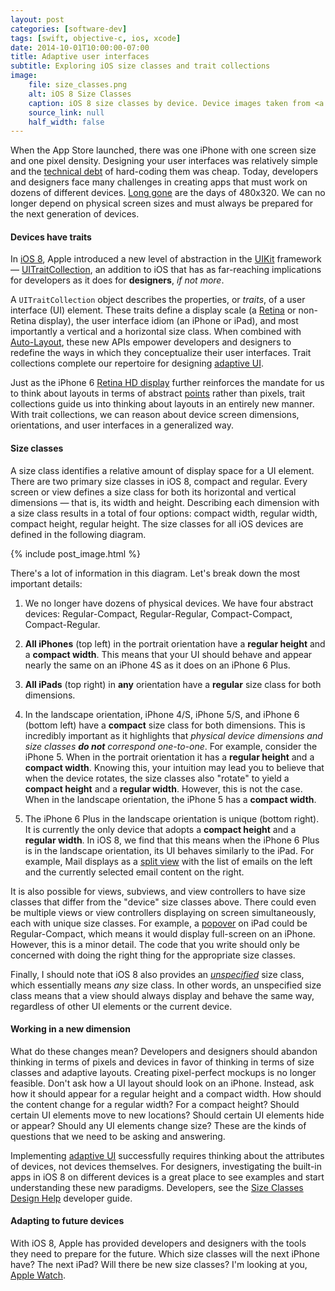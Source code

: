 ```yaml
---
layout: post
categories: [software-dev]
tags: [swift, objective-c, ios, xcode]
date: 2014-10-01T10:00:00-07:00
title: Adaptive user interfaces
subtitle: Exploring iOS size classes and trait collections
image:
    file: size_classes.png
    alt: iOS 8 Size Classes
    caption: iOS 8 size classes by device. Device images taken from <a href="https://developer.apple.com/library/ios/releasenotes/General/WhatsNewIniOS/Articles/iOS8.html">What's New in iOS 8</a>.
    source_link: null
    half_width: false
---
```


When the App Store launched, there was one iPhone with one screen size and one pixel density. Designing your user interfaces was relatively simple and the [technical debt](http://martinfowler.com/bliki/TechnicalDebt.html) of hard-coding them was cheap. Today, developers and designers face many challenges in creating apps that must work on dozens of different devices. [Long gone](https://www.apple.com/iphone/compare/) are the days of 480x320. We can no longer depend on physical screen sizes and must always be prepared for the next generation of devices.

<!--excerpt-->

#### Devices have traits

In [iOS 8](https://developer.apple.com/library/ios/releasenotes/General/WhatsNewIniOS/Articles/iOS8.html), Apple introduced a new level of abstraction in the [UIKit](https://developer.apple.com/library/ios/documentation/UIKit/Reference/UIKit_Framework/index.html#//apple_ref/doc/uid/TP40006955) framework &mdash; [UITraitCollection](https://developer.apple.com/library/ios/documentation/UIKit/Reference/UITraitSet_ClassReference/index.html#//apple_ref/occ/cl/UITraitCollection), an addition to iOS that has as far-reaching implications for developers as it does for **designers**, *if not more*.

A `UITraitCollection` object describes the properties, or *traits*, of a user interface (UI) element. These traits define a display scale (a [Retina](http://en.wikipedia.org/wiki/Retina_Display) or non-Retina display), the user interface idiom (an iPhone or iPad), and most importantly a vertical and a horizontal size class. When combined with [Auto-Layout](https://developer.apple.com/library/IOs/documentation/UserExperience/Conceptual/AutolayoutPG/Introduction/Introduction.html), these new APIs empower developers and designers to redefine the ways in which they conceptualize their user interfaces. Trait collections complete our repertoire for designing [adaptive UI](https://developer.apple.com/LIBRARY/IOS/documentation/UserExperience/Conceptual/MobileHIG/LayoutandAppearance.html#//apple_ref/doc/uid/TP40006556-CH54-SW1).

Just as the iPhone 6 [Retina HD display](https://www.apple.com/iphone-6/display/) further reinforces the mandate for us to think about layouts in terms of abstract [points](http://www.paintcodeapp.com/news/iphone-6-screens-demystified) rather than pixels, trait collections guide us into thinking about layouts in an entirely new manner. With trait collections, we can reason about device screen dimensions, orientations, and user interfaces in a generalized way.

#### Size classes

A size class identifies a relative amount of display space for a UI element. There are two primary size classes in iOS 8, compact and regular. Every screen or view defines a size class for both its horizontal and vertical dimensions &mdash; that is, its width and height. Describing each dimension with a size class results in a total of four options: compact width, regular width, compact height, regular height. The size classes for all iOS devices are defined in the following diagram.

{% include post_image.html %}

There's a lot of information in this diagram. Let's break down the most important details:

1. We no longer have dozens of physical devices. We have four abstract devices: Regular-Compact, Regular-Regular, Compact-Compact, Compact-Regular.

2. **All iPhones** (top left) in the portrait orientation have a **regular height** and a **compact width**. This means that your UI should behave and appear nearly the same on an iPhone 4S as it does on an iPhone 6 Plus.

3. **All iPads** (top right) in **any** orientation have a **regular** size class for both dimensions.

4. In the landscape orientation, iPhone 4/S, iPhone 5/S, and iPhone 6 (bottom left) have a **compact** size class for both dimensions. This is incredibly important as it highlights that *physical device dimensions and size classes __do not__ correspond one-to-one*. For example, consider the iPhone 5. When in the portrait orientation it has a **regular height** and a **compact width**. Knowing this, your intuition may lead you to believe that when the device rotates, the size classes also "rotate" to yield a **compact height** and a **regular width**. However, this is not the case. When in the landscape orientation, the iPhone 5 has a **compact width**.

5. The iPhone 6 Plus in the landscape orientation is unique (bottom right). It is currently the only device that adopts a **compact height** and a **regular width**. In iOS 8, we find that this means when the iPhone 6 Plus is in the landscape orientation, its UI behaves similarly to the iPad. For example, Mail displays as a [split view](https://developer.apple.com/library/ios/documentation/userexperience/conceptual/mobilehig/Art/split_view_2x.png) with the list of emails on the left and the currently selected email content on the right.

It is also possible for views, subviews, and view controllers to have size classes that differ from the "device" size classes above. There could even be multiple views or view controllers displaying on screen simultaneously, each with unique size classes. For example, a [popover](https://developer.apple.com/LIBRARY/IOS/documentation/UserExperience/Conceptual/MobileHIG/Art/popover_2x.png) on iPad could be Regular-Compact, which means it would display full-screen on an iPhone. However, this is a minor detail. The code that you write should only be concerned with doing the right thing for the appropriate size classes.

Finally, I should note that iOS 8 also provides an [*unspecified*](https://developer.apple.com/library/ios/documentation/UIKit/Reference/UIKitDataTypesReference/index.html#//apple_ref/swift/enum/UIUserInterfaceSizeClass) size class, which essentially means *any* size class. In other words, an unspecified size class means that a view should always display and behave the same way, regardless of other UI elements or the current device.

#### Working in a new dimension

What do these changes mean? Developers and designers should abandon thinking in terms of pixels and devices in favor of thinking in terms of size classes and adaptive layouts. Creating pixel-perfect mockups is no longer feasible. Don't ask how a UI layout should look on an iPhone. Instead, ask how it should appear for a regular height and a compact width. How should the content change for a regular width? For a compact height? Should certain UI elements move to new locations? Should certain UI elements hide or appear? Should any UI elements change size? These are the kinds of questions that we need to be asking and answering.

Implementing [adaptive UI](https://developer.apple.com/LIBRARY/IOS/documentation/UserExperience/Conceptual/MobileHIG/LayoutandAppearance.html#//apple_ref/doc/uid/TP40006556-CH54-SW1) successfully requires thinking about the attributes of devices, not devices themselves. For designers, investigating the built-in apps in iOS 8 on different devices is a great place to see examples and start understanding these new paradigms. Developers, see the [Size Classes Design Help](https://developer.apple.com/library/ios/recipes/xcode_help-IB_adaptive_sizes/_index.html#//apple_ref/doc/uid/TP40014436) developer guide.

#### Adapting to future devices

With iOS 8, Apple has provided developers and designers with the tools they need to prepare for the future. Which size classes will the next iPhone have? The next iPad? Will there be new size classes? I'm looking at you, [Apple Watch](http://www.apple.com/watch/).

